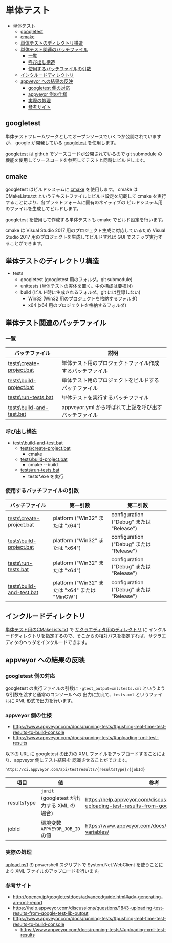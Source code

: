 # 単体テスト

<!-- TOC -->

- [単体テスト](#単体テスト)
    - [googletest](#googletest)
    - [cmake](#cmake)
    - [単体テストのディレクトリ構造](#単体テストのディレクトリ構造)
    - [単体テスト関連のバッチファイル](#単体テスト関連のバッチファイル)
        - [一覧](#一覧)
        - [呼び出し構造](#呼び出し構造)
        - [使用するバッチファイルの引数](#使用するバッチファイルの引数)
    - [インクルードディレクトリ](#インクルードディレクトリ)
    - [appveyor への結果の反映](#appveyor-への結果の反映)
        - [googletest 側の対応](#googletest-側の対応)
        - [appveyor 側の仕様](#appveyor-側の仕様)
        - [実際の処理](#実際の処理)
        - [参考サイト](#参考サイト)

<!-- /TOC -->

## googletest

単体テストフレームワークとしてオープンソースでいくつか公開されていますが、
google が開発している [googletest](https://github.com/google/googletest) を使用します。

[googletest](https://github.com/google/googletest) は github でソースコードが公開されているので
git submodule の機能を使用してソースコードを参照してテストと同時にビルドします。

## cmake

googletest はビルドシステムに [cmake](https://cmake.org/) を使用します。
cmake は CMakeLists.txt というテキストファイルにビルド設定を記載して
cmake を実行することにより、各プラットフォームに固有のネイティブの
ビルドシステム用のファイルを生成してビルドします。

googletest を使用して作成する単体テストも cmake でビルド設定を行います。

cmake は Visual Studio 2017 用のプロジェクト生成に対応しているため
Visual Studio 2017 用のプロジェクトを生成してビルドすれば 
GUI でステップ実行することができます。

## 単体テストのディレクトリ構造

- tests
    - googletest (googletest 用のフォルダ。git submodule)
    - unittests (単体テストの実体を置く。中の構成は要検討)
    - build (ビルド時に生成されるフォルダ。git には登録しない)
        - Win32 (Win32 用のプロジェクトを格納するフォルダ)
        - x64   (x64 用のプロジェクトを格納するフォルダ)

## 単体テスト関連のバッチファイル

### 一覧

| バッチファイル | 説明 |
----|---- 
|[tests\create-project.bat](tests/create-project.bat)| 単体テスト用のプロジェクトファイル作成するバッチファイル |
|[tests\build-project.bat](tests/build-project.bat)  | 単体テスト用のプロジェクトをビルドするバッチファイル |
|[tests\run-tests.bat](tests/run-tests.bat)          | 単体テストを実行するバッチファイル |
|[tests\build-and-test.bat](tests/build-and-test.bat)| appveyor.yml から呼ばれて上記を呼び出すバッチファイル  |

### 呼び出し構造

- [tests\build-and-test.bat](tests/build-and-test.bat)
    - [tests\create-project.bat](tests/create-project.bat)
        - cmake
    - [tests\build-project.bat](tests/build-project.bat)
        - cmake --build
    - [tests\run-tests.bat](tests/run-tests.bat)
        - tests*.exe を実行

### 使用するバッチファイルの引数

| バッチファイル | 第一引数 | 第二引数 |
----|----|----
|[tests\create-project.bat](tests/create-project.bat)| platform ("Win32" または "x64") | configuration ("Debug" または "Release")  |
|[tests\build-project.bat](tests/build-project.bat)  | platform ("Win32" または "x64") | configuration ("Debug" または "Release")  |
|[tests\run-tests.bat](tests/run-tests.bat)          | platform ("Win32" または "x64") | configuration ("Debug" または "Release")  |
|[tests\build-and-test.bat](tests/build-and-test.bat)| platform ("Win32" または "x64" または "MinGW") | configuration ("Debug" または "Release")  |

## インクルードディレクトリ

[単体テスト用のCMakeLists.txt](tests/unittests/CMakeLists.txt) で [サクラエディタ用のディレクトリ](sakura_core) に
インクルードディレクトリを指定するので、そこからの相対パスを指定すれば、サクラエディタのヘッダをインクルードできます。

## appveyor への結果の反映

### googletest 側の対応

googletest の実行ファイルの引数に `-gtest_output=xml:tests.xml` というような引数を渡すと通常のコンソールへの
出力に加えて、`tests.xml` というファイルに XML 形式で出力を行います。

### appveyor 側の仕様

- https://www.appveyor.com/docs/running-tests/#pushing-real-time-test-results-to-build-console
- https://www.appveyor.com/docs/running-tests/#uploading-xml-test-results

以下の URL に googletest の出力の XML ファイルをアップロードすることにより、appveyor 側にテスト結果を
認識させることができます。


```
https://ci.appveyor.com/api/testresults/{resultsType}/{jobId}
```

|項目|値|参考|
|--|--|--|
|resultsType|`junit` (googletest が出力する XML の場合)|https://help.appveyor.com/discussions/questions/1843-uploading-test-results-from-google-test-lib-output|
|jobId|環境変数 `APPVEYOR_JOB_ID` の値|https://www.appveyor.com/docs/environment-variables/|

### 実際の処理

[upload.ps1](upload.ps1) の powershell スクリプトで System.Net.WebClient を使うことにより
XML ファイルのアップロードを行います。

### 参考サイト

- http://opencv.jp/googletestdocs/advancedguide.html#adv-generating-an-xml-report
- https://help.appveyor.com/discussions/questions/1843-uploading-test-results-from-google-test-lib-output
- https://www.appveyor.com/docs/running-tests/#pushing-real-time-test-results-to-build-console
   - https://www.appveyor.com/docs/running-tests/#uploading-xml-test-results